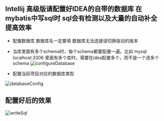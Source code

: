 ## Intellij 高级版请配置好IDEA的自带的数据库 在mybatis中写sql时 sql会有检测以及大量的自动补全 提高效率

- 配置数据库  数据库名一定要填  数据库无法连接请切换驱动的版本
- 当库里面有多个schema时，每个schema都要配置一遍。比如 mysql localhost:3306 里面有多个库时，需要在idea配置多个，而不是一个选多个schema 
![configureDatabase](https://raw.githubusercontent.com/gejun123456/MyBatisCodeHelper-Pro/master/screenshots/configureDatabase.png)

- 配置当前项目对应的数据库类型

![databaseConfig](https://raw.githubusercontent.com/gejun123456/MyBatisCodeHelper-Pro/master/screenshots/configDatabase.png)


## 配置好后的效果

![writeSql](https://raw.githubusercontent.com/gejun123456/MyBatisCodeHelper-Pro/master/screenshots/writeSql.gif)
